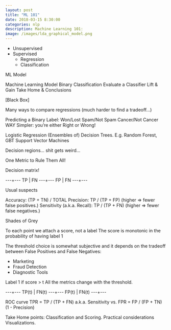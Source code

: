 ```yaml
---
layout: post
title: "ML 101"
date: 2018-03-15 8:30:00
categories: nlp
description: Machine Learning 101: 
image: /images/lda_graphical_model.png
---
```




* Unsupervised
* Supervised
	* Regression
	* Classification


ML Model

Machine Learning Model
Binary Classification
Evaluate a Classifier
Lift & Gain
Take Home & Conclusions

[Black Box]


Many ways to compare regressions (much harder to find a tradeoff...)

Predicting a Binary Label:
Won/Lost
Spam/Not Spam
Cancer/Not Cancer
WAY Simpler: you’re either Right or Wrong!

Logistic Regression
(Ensembles of) Decision Trees. E.g. Random Forest, GBT
Support Vector Machines


Decision regions... shit gets weird...


One Metric to Rule Them All!


Decision matrix!


---+---
TP | FN
---+---
FP | FN
---+---

Usual suspects

Accuracy: (TP + TN) / TOTAL
Precision: TP / (TP + FP)                              (higher => fewer false positives.)
Sensitivity (a.k.a. Recall): TP / (TP + FN)     (higher => fewer false negatives.)




Shades of Grey

To each point we attach a score, not a label
The score is monotonic in the probability of having label 1


The threshold choice is somewhat subjective and it depends on the tradeoff between False Positives and False  Negatives:
* Marketing
* Fraud Detection
* Diagnostic Tools



Label 1 if score > t
All the metrics change with the threshold.

---+---
TP(t) | FN(t)
---+---
FP(t) | FN(t)
---+---


ROC curve
TPR = TP / (TP + FN)  a.k.a. Sensitivity
vs. 
FPR = FP / (FP + TN)       (1 - Precision)




Take Home points:
Classification and Scoring.
Practical considerations 
Visualizations.


